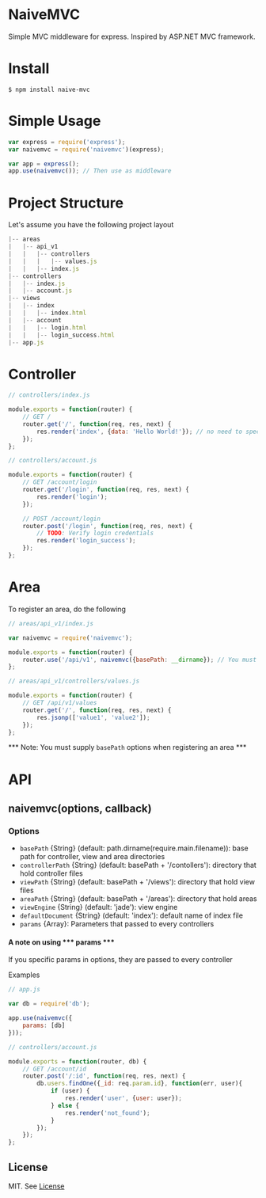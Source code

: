 NaiveMVC
=========

Simple MVC middleware for express. Inspired by ASP.NET MVC framework.

Install
=======

```shell
$ npm install naive-mvc
```

Simple Usage
============

```javascript
var express = require('express');
var naivemvc = require('naivemvc')(express);

var app = express();
app.use(naivemvc()); // Then use as middleware
```

Project Structure
================

Let's assume you have the following project layout

```javascript
|-- areas
|   |-- api_v1
|   |   |-- controllers
|   |   |   |-- values.js
|   |   |-- index.js
|-- controllers
|   |-- index.js
|   |-- account.js
|-- views
|   |-- index
|   |   |-- index.html
|   |-- account
|   |   |-- login.html
|   |   |-- login_success.html
|-- app.js
```

Controller
==========

```javascript
// controllers/index.js

module.exports = function(router) {
    // GET /
    router.get('/', function(req, res, next) {
        res.render('index', {data: 'Hello World!'}); // no need to specify path of the view file
    });
};
```

```javascript
// controllers/account.js

module.exports = function(router) {
    // GET /account/login
    router.get('/login', function(req, res, next) {
        res.render('login');
    });

    // POST /account/login
    router.post('/login', function(req, res, next) {
        // TODO: Verify login credentials
        res.render('login_success');
    });
};
```

Area
====

To register an area, do the following

```javascript
// areas/api_v1/index.js

var naivemvc = require('naivemvc');

module.exports = function(router) {
    router.use('/api/v1', naivemvc({basePath: __dirname}); // You must supply basePath here
};
```

```javascript
// areas/api_v1/controllers/values.js

module.exports = function(router) {
    // GET /api/v1/values
    router.get('/', function(req, res, next) {
        res.jsonp(['value1', 'value2']);
    });
};
```

*** Note: You must supply `basePath` options when registering an area ***

API
===

naivemvc(options, callback)
---------------------------

### Options

- `basePath` {String} (default: path.dirname(require.main.filename)): base path for controller, view and area directories
- `controllerPath` {String} (default: basePath + '/contollers'): directory that hold controller files
- `viewPath` {String} (default: basePath + '/views'): directory that hold view files
- `areaPath` {String} (default: basePath + '/areas'): directory that hold areas
- `viewEngine` {String} (default: 'jade'): view engine
- `defaultDocument` {String} (default: 'index'): default name of index file
- `params` {Array<String>}: Parameters that passed to every controllers

#### A note on using *** params ***

If you specific params in options, they are passed to every controller

Examples

```javascript
// app.js

var db = require('db');

app.use(naivemvc({
    params: [db]
}));
```

```javascript
// controllers/account.js

module.exports = function(router, db) {
    // GET /account/id
    router.post('/:id', function(req, res, next) {
        db.users.findOne({_id: req.param.id}, function(err, user){
            if (user) {
                res.render('user', {user: user});
            } else {
                res.render('not_found');
            }
        });
    });
};
```

## License 

MIT. See [License](LICENSE)